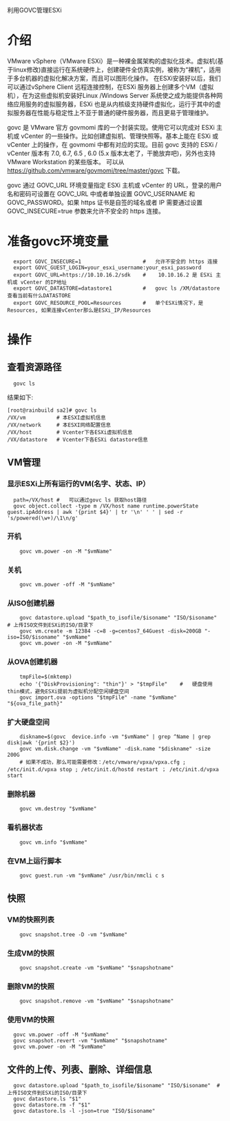 利用GOVC管理ESXi

# 介绍
VMware vSphere（VMware ESXi）是一种裸金属架构的虚拟化技术。虚拟机(基于linux修改)直接运行在系统硬件上，创建硬件全仿真实例，被称为“裸机”，适用于多台机器的虚拟化解决方案，而且可以图形化操作。
在ESXi安装好以后，我们可以通过vSphere Client 远程连接控制，在ESXi 服务器上创建多个VM（虚拟机），在为这些虚拟机安装好Linux /Windows Server 系统使之成为能提供各种网络应用服务的虚拟服务器，ESXi 也是从内核级支持硬件虚拟化，运行于其中的虚拟服务器在性能与稳定性上不亚于普通的硬件服务器，而且更易于管理维护。

govc 是 VMware 官方 govmomi 库的一个封装实现。使用它可以完成对 ESXi 主机或 vCenter 的一些操作。比如创建虚拟机、管理快照等。基本上能在 ESXi 或 vCenter 上的操作，在 govmomi 中都有对应的实现。目前 govc 支持的 ESXi / vCenter 版本有 7.0, 6.7, 6.5 , 6.0 (5.x 版本太老了，干脆放弃吧)，另外也支持 VMware Workstation 的某些版本。
可以从 https://github.com/vmware/govmomi/tree/master/govc 下载。

govc 通过 GOVC_URL 环境变量指定 ESXi 主机或 vCenter 的 URL，登录的用户名和密码可设置在 GOVC_URL 中或者单独设置 GOVC_USERNAME 和 GOVC_PASSWORD。如果 https 证书是自签的域名或者 IP 需要通过设置 GOVC_INSECURE=true 参数来允许不安全的 https 连接。

# 准备govc环境变量
```
  export GOVC_INSECURE=1                    #   允许不安全的 https 连接
  export GOVC_GUEST_LOGIN=your_esxi_username:your_esxi_password
  export GOVC_URL=https://10.10.16.2/sdk    #    10.10.16.2 是 ESXi 主机或 vCenter 的IP地址
  export GOVC_DATASTORE=datastore1          #   govc ls /XM/datastore 查看当前有什么DATASTORE
  export GOVC_RESOURCE_POOL=Resources       #   单个ESXi情况下，是Resources, 如果连接vCenter那么是ESXi_IP/Resources

```

# 操作
## 查看资源路径
```
  govc ls
```
结果如下:
```
[root@rainbuild sa2]# govc ls
/VX/vm          # 本ESXI虚拟机信息
/VX/network     # 本ESXI网络配置信息
/VX/host        # Vcenter下各ESXi虚拟机信息
/VX/datastore   # Vcenter下各ESXi datastore信息

```

## VM管理
### 显示ESXi上所有运行的VM(名字、状态、IP）
```
  path=/VX/host #   可以通过govc ls 获取host路径
  govc object.collect -type m /VX/host name runtime.powerState guest.ipAddress | awk '{print $4}' | tr '\n' ' ' | sed -r 's/powered(\w+)/\1\n/g'
```

### 开机
```
    govc vm.power -on -M "$vmName"
```

### 关机
```
    govc vm.power -off -M "$vmName"
```

### 从ISO创建机器
```
    govc datastore.upload "$path_to_isofile/$isoname" "ISO/$isoname"  # 上传ISO文件到ESXi的ISO/目录下
    govc vm.create -m 12384 -c=8 -g=centos7_64Guest -disk=200GB "-iso=ISO/$isoname" "$vmName"
    govc vm.power -on -M "$vmName"
```

### 从OVA创建机器
```
    tmpFile=$(mktemp)
    echo '{"DiskProvisioning": "thin"}' > "$tmpFile"    #   硬盘使用thin模式，避免ESXi提前为虚拟机分配空闲硬盘空间
    govc import.ova -options "$tmpFile" -name "$vmName" "${ova_file_path}"
```

### 扩大硬盘空间
```
    diskname=$(govc  device.info -vm "$vmName" | grep ^Name | grep disk|awk '{print $2}')
    govc vm.disk.change -vm "$vmName" -disk.name "$diskname" -size 200G
    # 如果不成功，那么可能需要修改：/etc/vmware/vpxa/vpxa.cfg ; /etc/init.d/vpxa stop ; /etc/init.d/hostd restart ； /etc/init.d/vpxa start
```

### 删除机器
```
    govc vm.destroy "$vmName"
```

### 看机器状态
```
    govc vm.info "$vmName"
```


### 在VM上运行脚本
```
    govc guest.run -vm "$vmName" /usr/bin/nmcli c s
```

## 快照
### VM的快照列表
```
    govc snapshot.tree -D -vm "$vmName"
```

### 生成VM的快照
```
    govc snapshot.create -vm "$vmName" "$snapshotname"
```

### 删除VM的快照
```
    govc snapshot.remove -vm "$vmName" "$snapshotname"
```

### 使用VM的快照
```
  govc vm.power -off -M "$vmName"
  govc snapshot.revert -vm "$vmName" "$snapshotname"
  govc vm.power -on -M "$vmName"
```

## 文件的上传、列表、删除、详细信息
```
  govc datastore.upload "$path_to_isofile/$isoname" "ISO/$isoname"  # 上传ISO文件到ESXi的ISO/目录下
  govc datastore.ls "$1"
  govc datastore.rm -f "$1"
  govc datastore.ls -l -json=true "ISO/$isoname"

```

